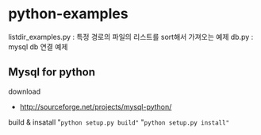 python-examples
===============

listdir_examples.py : 특정 경로의 파일의 리스트를 sort해서 가져오는 예제
db.py : mysql db 연결 예제

Mysql for python
----------------

download
- http://sourceforge.net/projects/mysql-python/

build & insatall
"`python setup.py build"`
"`python setup.py install"`

